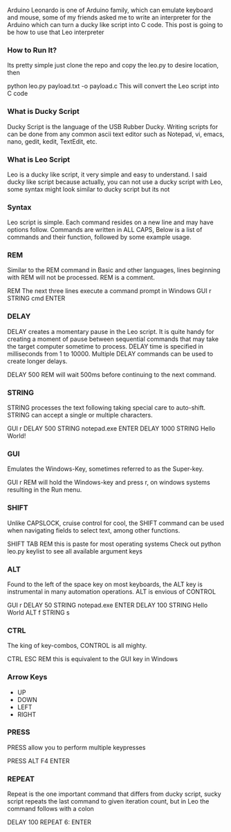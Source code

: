 Arduino Leonardo is one of Arduino family, which can emulate keyboard and mouse, some of my friends asked me to write an interpreter for the Arduino which can turn a ducky like script into C code. This post is going to be how to use that Leo interpreter

### How to Run It?

Its pretty simple just clone the repo and copy the leo.py to desire location, then

python leo.py payload.txt -o payload.c
This will convert the Leo script into C code

### What is Ducky Script

Ducky Script is the language of the USB Rubber Ducky. Writing scripts for can be done from any common ascii text editor such as Notepad, vi, emacs, nano, gedit, kedit, TextEdit, etc.

### What is Leo Script

Leo is a ducky like script, it very simple and easy to understand. I said ducky like script because actually, you can not use a ducky script with Leo, some syntax might look similar to ducky script but its not

### Syntax

Leo script is simple. Each command resides on a new line and may have options follow. Commands are written in ALL CAPS, Below is a list of commands and their function, followed by some example usage.

### REM

Similar to the REM command in Basic and other languages, lines beginning with REM will not be processed. REM is a comment.

REM The next three lines execute a command prompt in Windows
GUI r
STRING cmd
ENTER

### DELAY

DELAY creates a momentary pause in the Leo script. It is quite handy for creating a moment of pause between sequential commands that may take the target computer sometime to process. DELAY time is specified in milliseconds from 1 to 10000. Multiple DELAY commands can be used to create longer delays.

DELAY 500
REM will wait 500ms before continuing to the next command.

### STRING

STRING processes the text following taking special care to auto-shift. STRING can accept a single or multiple characters.

GUI r
DELAY 500
STRING notepad.exe
ENTER
DELAY 1000
STRING Hello World!

### GUI

Emulates the Windows-Key, sometimes referred to as the Super-key.

GUI r
REM will hold the Windows-key and press r, on windows systems resulting in the Run menu.

### SHIFT

Unlike CAPSLOCK, cruise control for cool, the SHIFT command can be used when navigating fields to select text, among other functions.

SHIFT TAB
REM this is paste for most operating systems
Check out python leo.py keylist to see all available argument keys

### ALT 

Found to the left of the space key on most keyboards, the ALT key is instrumental in many automation operations. ALT is envious of CONTROL

GUI r
DELAY 50
STRING notepad.exe
ENTER
DELAY 100
STRING Hello World
ALT f
STRING s

### CTRL 

The king of key-combos, CONTROL is all mighty.

CTRL ESC
REM this is equivalent to the GUI key in Windows

### Arrow Keys

- UP
- DOWN
- LEFT
- RIGHT

### PRESS

PRESS allow you to perform multiple keypresses

PRESS ALT F4
ENTER

### REPEAT

Repeat is the one important command that differs from ducky script, sucky script repeats the last command to given iteration count, but in Leo the command follows with a colon

DELAY 100
REPEAT 6: ENTER
